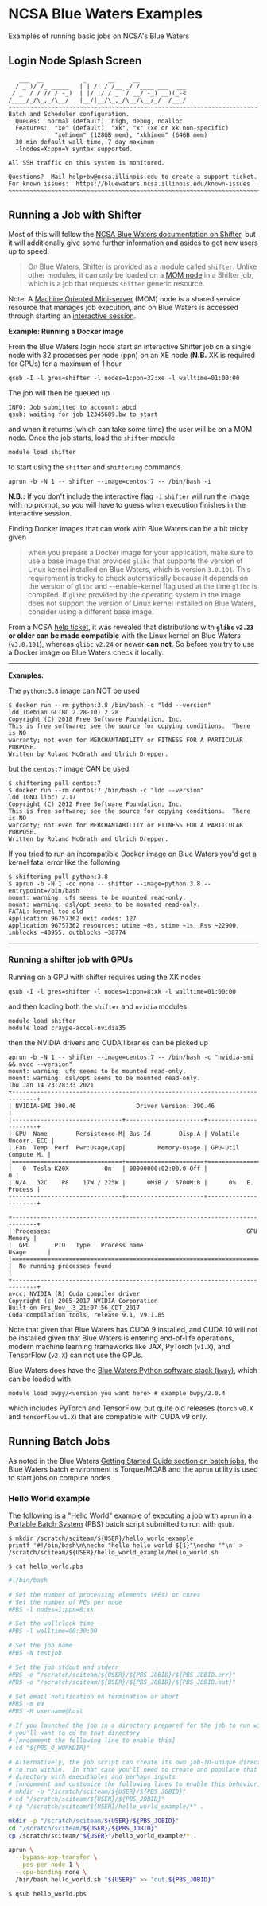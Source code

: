 # NCSA Blue Waters Examples

Examples of running basic jobs on NCSA's Blue Waters

## Login Node Splash Screen

```
   ___  __           _      __     __
  / _ )/ /_ _____   | | /| / /__ _/ /____ ___  ___
 / _  / / // / -_)  | |/ |/ / _ `/ __/ -_) __)(_-<
/____/_/\_,_/\__/   |__/|__/\_,_/\__/\__/_/  /___/
~~~~~~~~~~~~~~~~~~~~~~~~~~~~~~~~~~~~~~~~~~~~~~~~~~~~~~~~~~~~~~~~~~~~~~~~~~~~~~~~
Batch and Scheduler configuration.
  Queues:  normal (default), high, debug, noalloc
  Features:  "xe" (default), "xk", "x" (xe or xk non-specific)
             "xehimem" (128GB mem), "xkhimem" (64GB mem)
  30 min default wall time, 7 day maximum
  -lnodes=X:ppn=Y syntax supported.

All SSH traffic on this system is monitored.

Questions?  Mail help+bw@ncsa.illinois.edu to create a support ticket.
For known issues:  https://bluewaters.ncsa.illinois.edu/known-issues
~~~~~~~~~~~~~~~~~~~~~~~~~~~~~~~~~~~~~~~~~~~~~~~~~~~~~~~~~~~~~~~~~~~~~~~~~~~~~~~~
```

## Running a Job with Shifter

Most of this will follow the [NCSA Blue Waters documentation on Shifter](https://bluewaters.ncsa.illinois.edu/shifter), but it will additionally give some further information and asides to get new users up to speed.

> On Blue Waters, Shifter is provided as a module called `shifter`.
> Unlike other modules, it can only be loaded on a [MOM node](https://bluewaters.ncsa.illinois.edu/interactive-jobs) in a Shifter job, which is a job that requests `shifter` generic resource.

Note: A [Machine Oriented Mini-server](https://linux.die.net/man/8/pbs_mom) (MOM) node is a shared service resource that manages job execution, and on Blue Waters is accessed through starting an [interactive session](https://bluewaters.ncsa.illinois.edu/interactive-jobs).

**Example: Running a Docker image**

From the Blue Waters login node start an interactive Shifter job on a single node with 32 processes per node (ppn) on an XE node (**N.B.** XK is required for GPUs) for a maximum of 1 hour

```
qsub -I -l gres=shifter -l nodes=1:ppn=32:xe -l walltime=01:00:00
```

The job will then be queued up

```
INFO: Job submitted to account: abcd
qsub: waiting for job 12345689.bw to start
```

and when it returns (which can take some time) the user will be on a MOM node.
Once the job starts, load the `shifter` module

```
module load shifter
```

to start using the `shifter` and `shifterimg` commands.

```
aprun -b -N 1 -- shifter --image=centos:7 -- /bin/bash -i
```

**N.B.:** If you don't include the interactive flag `-i` `shifter` will run the image with no prompt, so you will have to guess when execution finishes in the interactive session.

Finding Docker images that can work with Blue Waters can be a bit tricky given

> when you prepare a Docker image for your application, make sure to use a base image that provides `glibc` that supports the version of Linux kernel installed on Blue Waters, which is version `3.0.101`.
> This requirement is tricky to check automatically because it depends on the version of `glibc` and --enable-kernel flag used at the time `glibc` is compiled.
> If `glibc` provided by the operating system in the image does not support the version of Linux kernel installed on Blue Waters, consider using a different base image.

From a NCSA [help ticket](https://jira.ncsa.illinois.edu/browse/BWAPPS-6807), it was revealed that distributions with **`glibc` `v2.23` or older can be made compatible** with the Linux kernel on Blue Waters (`v3.0.101`), whereas `glibc` `v2.24` or newer **can not**.
So before you try to use a Docker image on Blue Waters check it locally.

---

**Examples:**

The `python:3.8` image can NOT be used

```
$ docker run --rm python:3.8 /bin/bash -c "ldd --version"
ldd (Debian GLIBC 2.28-10) 2.28
Copyright (C) 2018 Free Software Foundation, Inc.
This is free software; see the source for copying conditions.  There is NO
warranty; not even for MERCHANTABILITY or FITNESS FOR A PARTICULAR PURPOSE.
Written by Roland McGrath and Ulrich Drepper.
```

but the `centos:7` image CAN be used

```
$ shifterimg pull centos:7
$ docker run --rm centos:7 /bin/bash -c "ldd --version"
ldd (GNU libc) 2.17
Copyright (C) 2012 Free Software Foundation, Inc.
This is free software; see the source for copying conditions.  There is NO
warranty; not even for MERCHANTABILITY or FITNESS FOR A PARTICULAR PURPOSE.
Written by Roland McGrath and Ulrich Drepper.
```

If you tried to run an incompatible Docker image on Blue Waters you'd get a kernel fatal error like the following

```
$ shifterimg pull python:3.8
$ aprun -b -N 1 -cc none -- shifter --image=python:3.8 --entrypoint=/bin/bash
mount: warning: ufs seems to be mounted read-only.
mount: warning: dsl/opt seems to be mounted read-only.
FATAL: kernel too old
Application 96757362 exit codes: 127
Application 96757362 resources: utime ~0s, stime ~1s, Rss ~22900, inblocks ~40955, outblocks ~38774
```

---

### Running a shifter job with GPUs

Running on a GPU with shifter requires using the XK nodes

```
qsub -I -l gres=shifter -l nodes=1:ppn=8:xk -l walltime=01:00:00
```

and then loading both the `shifter` and `nvidia` modules

```
module load shifter
module load craype-accel-nvidia35
```

then the NVIDIA drivers and CUDA libraries can be picked up

```
aprun -b -N 1 -- shifter --image=centos:7 -- /bin/bash -c "nvidia-smi && nvcc --version"
mount: warning: ufs seems to be mounted read-only.
mount: warning: dsl/opt seems to be mounted read-only.
Thu Jan 14 23:28:33 2021
+-----------------------------------------------------------------------------+
| NVIDIA-SMI 390.46                 Driver Version: 390.46                    |
|-------------------------------+----------------------+----------------------+
| GPU  Name        Persistence-M| Bus-Id        Disp.A | Volatile Uncorr. ECC |
| Fan  Temp  Perf  Pwr:Usage/Cap|         Memory-Usage | GPU-Util  Compute M. |
|===============================+======================+======================|
|   0  Tesla K20X          On   | 00000000:02:00.0 Off |                    0 |
| N/A   32C    P8    17W / 225W |      0MiB /  5700MiB |      0%   E. Process |
+-------------------------------+----------------------+----------------------+

+-----------------------------------------------------------------------------+
| Processes:                                                       GPU Memory |
|  GPU       PID   Type   Process name                             Usage      |
|=============================================================================|
|  No running processes found                                                 |
+-----------------------------------------------------------------------------+
nvcc: NVIDIA (R) Cuda compiler driver
Copyright (c) 2005-2017 NVIDIA Corporation
Built on Fri_Nov__3_21:07:56_CDT_2017
Cuda compilation tools, release 9.1, V9.1.85
```

Note that given that Blue Waters has CUDA 9 installed, and CUDA 10 will not be installed given that Blue Waters is entering end-of-life operations, modern machine learning frameworks like JAX, PyTorch (`v1.X`), and TensorFlow (`v2.X`) can not use the GPUs.

Blue Waters does have the [Blue Waters Python software stack (`bwpy`)](https://bluewaters.ncsa.illinois.edu/python), which can be loaded with

```
module load bwpy/<version you want here> # example bwpy/2.0.4
```

which includes PyTorch and TensorFlow, but quite old releases (`torch` `v0.X` and `tensorflow` `v1.X`) that are compatible with CUDA v9 only.

## Running Batch Jobs

As noted in the Blue Waters [Getting Started Guide section on batch jobs](https://bluewaters.ncsa.illinois.edu/getting-started/#Running), the Blue Waters batch environment is Torque/MOAB and the `aprun` utility is used to start jobs on compute nodes.

### Hello World example

The following is a "Hello World" example of executing a job with `aprun` in a [Portable Batch System](https://en.wikipedia.org/wiki/Portable_Batch_System) (PBS) batch script submitted to run with `qsub`.

```console
$ mkdir /scratch/sciteam/${USER}/hello_world_example
printf '#!/bin/bash\n\necho "hello hello world ${1}"\necho ""\n' > /scratch/sciteam/${USER}/hello_world_example/hello_world.sh
```

```console
$ cat hello_world.pbs
```
```bash
#!/bin/bash

# Set the number of processing elements (PEs) or cores
# Set the number of PEs per node
#PBS -l nodes=1:ppn=8:xk

# Set the wallclock time
#PBS -l walltime=00:30:00

# Set the job name
#PBS -N testjob

# Set the job stdout and stderr
#PBS -e "/scratch/sciteam/${USER}/${PBS_JOBID}/${PBS_JOBID.err}"
#PBS -o "/scratch/sciteam/${USER}/${PBS_JOBID}/${PBS_JOBID.out}"

# Set email notification on termination or abort
#PBS -m ea
#PBS -M username@host

# If you launched the job in a directory prepared for the job to run within,
# you'll want to cd to that directory
# [uncomment the following line to enable this]
# cd "${PBS_O_WORKDIR}"

# Alternatively, the job script can create its own job-ID-unique directory
# to run within.  In that case you'll need to create and populate that
# directory with executables and perhaps inputs
# [uncomment and customize the following lines to enable this behavior]
# mkdir -p "/scratch/sciteam/${USER}/${PBS_JOBID}"
# cd "/scratch/sciteam/${USER}/${PBS_JOBID}"
# cp "/scratch/sciteam/${USER}/hello_world_example/*" .

mkdir -p "/scratch/sciteam/${USER}/${PBS_JOBID}"
cd "/scratch/sciteam/${USER}/${PBS_JOBID}"
cp /scratch/sciteam/"${USER}"/hello_world_example/* .

aprun \
  --bypass-app-transfer \
  --pes-per-node 1 \
  --cpu-binding none \
  /bin/bash hello_world.sh "${USER}" >> "out.${PBS_JOBID}"
```

```
$ qsub hello_world.pbs
```

